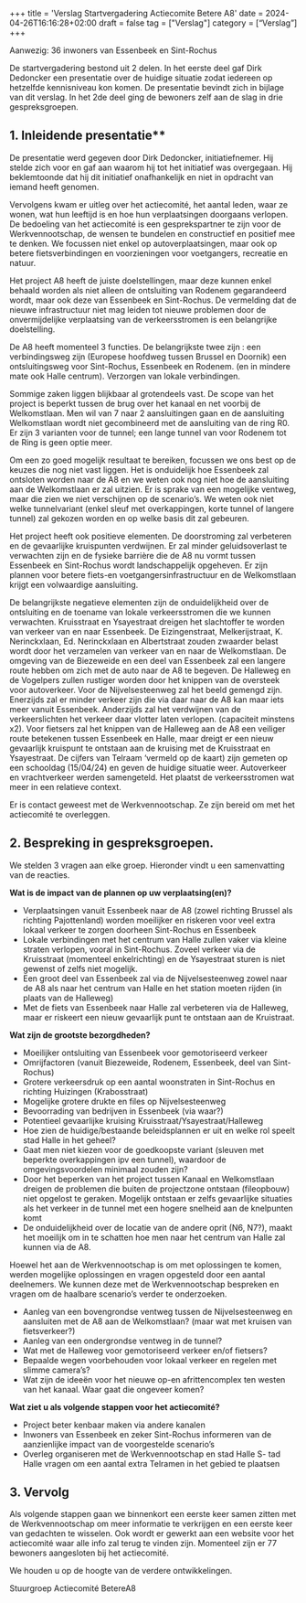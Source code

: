 +++
title = 'Verslag Startvergadering Actiecomite Betere A8'
date = 2024-04-26T16:16:28+02:00
draft = false
tag = ["Verslag"]
category = [“Verslag”]
+++

Aanwezig: 36 inwoners van Essenbeek en Sint-Rochus

De startvergadering bestond uit 2 delen. In het eerste deel gaf Dirk Dedoncker een presentatie over de huidige situatie zodat iedereen op hetzelfde kennisniveau kon komen. De presentatie bevindt zich in bijlage van dit verslag. 
In het 2de deel ging de bewoners zelf aan de slag in drie gespreksgroepen. 

<h2>1. Inleidende presentatie**</h2>

De presentatie werd gegeven door Dirk Dedoncker, initiatiefnemer. Hij stelde zich voor en gaf aan waarom hij tot het initiatief was overgegaan. Hij beklemtoonde dat hij dit initiatief onafhankelijk en niet in opdracht van iemand heeft genomen. 

Vervolgens kwam er uitleg over het actiecomité, het aantal leden, waar ze wonen, wat hun leeftijd is en hoe hun verplaatsingen doorgaans verlopen. De bedoeling van het actiecomité is een gesprekspartner te zijn voor de Werkvennootschap, de wensen te bundelen en constructief en positief mee te denken. We focussen niet enkel op autoverplaatsingen, maar ook op betere fietsverbindingen en voorzieningen voor voetgangers, recreatie en natuur. 

Het project A8 heeft de juiste doelstellingen, maar deze kunnen enkel behaald worden als niet alleen de ontsluiting van Rodenem gegarandeerd wordt, maar ook deze van Essenbeek en Sint-Rochus. De vermelding dat de nieuwe infrastructuur niet mag leiden tot nieuwe problemen door de onvermijdelijke verplaatsing van de verkeersstromen is een belangrijke doelstelling. 

De A8 heeft momenteel 3 functies. De belangrijkste twee zijn :
een verbindingsweg zijn (Europese hoofdweg tussen Brussel en Doornik) 
een ontsluitingsweg voor Sint-Rochus, Essenbeek en Rodenem. (en in mindere mate ook Halle centrum). 
Verzorgen van lokale verbindingen. 

Sommige zaken liggen blijkbaar al grotendeels vast. De scope van het project is beperkt tussen de brug over het kanaal en net voorbij de Welkomstlaan. Men wil van 7 naar 2 aansluitingen gaan en de aansluiting Welkomstlaan wordt niet gecombineerd met de aansluiting van de ring R0. Er zijn 3 varianten voor de tunnel; een lange tunnel van voor Rodenem tot de Ring is geen optie meer. 

Om een zo goed mogelijk resultaat te bereiken, focussen we ons best op de keuzes die nog niet vast liggen. Het is onduidelijk hoe Essenbeek zal ontsloten worden naar de A8 en we weten ook nog niet hoe de aansluiting aan de Welkomstlaan er zal uitzien. Er is sprake van een mogelijke ventweg, maar die zien we niet verschijnen op de scenario’s. We weten ook niet welke tunnelvariant (enkel sleuf met overkappingen, korte tunnel of langere tunnel) zal gekozen worden en op welke basis dit zal gebeuren. 

Het project heeft ook positieve elementen. De doorstroming zal verbeteren en de gevaarlijke kruispunten verdwijnen. Er zal minder geluidsoverlast te verwachten zijn en de fysieke barrière die de A8 nu vormt tussen Essenbeek en Sint-Rochus wordt landschappelijk opgeheven. Er zijn plannen voor betere fiets-en voetgangersinfrastructuur en de Welkomstlaan krijgt een volwaardige aansluiting. 

De belangrijkste negatieve elementen zijn de onduidelijkheid over de ontsluiting en de toename van lokale verkeersstromen die we kunnen verwachten. Kruisstraat en Ysayestraat dreigen het slachtoffer te worden van verkeer van en naar Essenbeek. De Eizingenstraat, Melkerijstraat, K. Nerinckxlaan, Ed. Nerinckxlaan en Albertstraat zouden zwaarder belast wordt door het verzamelen van verkeer van en naar de Welkomstlaan. De omgeving van de Biezeweide en een deel van Essenbeek zal een langere route hebben om zich met de auto naar de A8 te begeven. De Halleweg en de Vogelpers zullen rustiger worden door het knippen van de oversteek voor autoverkeer. Voor de Nijvelsesteenweg zal het beeld gemengd zijn. Enerzijds zal er minder verkeer zijn die via daar naar de A8 kan maar iets meer vanuit Essenbeek. Anderzijds zal het verdwijnen van de verkeerslichten het verkeer daar vlotter laten verlopen. (capaciteit minstens x2).
Voor fietsers zal het knippen van de Halleweg aan de A8 een veiliger route betekenen tussen Essenbeek en Halle, maar dreigt er een nieuw gevaarlijk kruispunt te ontstaan aan de kruising met de Kruisstraat en Ysayestraat. De cijfers van Telraam ‘vermeld op de kaart) zijn gemeten op een schooldag (15/04/24) en geven de huidige situatie weer. Autoverkeer en vrachtverkeer werden samengeteld. Het plaatst de verkeersstromen wat meer in een relatieve context. 

Er is contact geweest met de Werkvennootschap. Ze zijn bereid om met het actiecomité te overleggen. 

<h2>2. Bespreking in gespreksgroepen.</h2>

We stelden 3 vragen aan elke groep. Hieronder vindt u een samenvatting van de reacties. 

**Wat is de impact van de plannen op uw verplaatsing(en)?**


- Verplaatsingen vanuit Essenbeek naar de A8 (zowel richting Brussel als richting Pajottenland) worden moeilijker en riskeren voor veel extra lokaal verkeer te zorgen doorheen Sint-Rochus en Essenbeek
- Lokale verbindingen met het centrum van Halle zullen vaker via kleine straten verlopen, vooral in Sint-Rochus. Zoveel verkeer via de Kruisstraat (momenteel enkelrichting) en de Ysayestraat sturen is niet gewenst of zelfs niet mogelijk. 
- Een groot deel van Essenbeek zal via de Nijvelsesteenweg zowel naar de A8 als naar het centrum van Halle en het station moeten rijden (in plaats van de Halleweg) 
- Met de fiets van Essenbeek naar Halle zal verbeteren via de Halleweg, maar er riskeert een nieuw gevaarlijk punt te ontstaan aan de Kruistraat. 


**Wat zijn de grootste bezorgdheden?**

- Moeilijker ontsluiting van Essenbeek voor gemotoriseerd verkeer
- Omrijfactoren (vanuit Biezeweide, Rodenem, Essenbeek, deel van Sint-Rochus) 
- Grotere verkeersdruk op een aantal woonstraten in Sint-Rochus en richting Huizingen (Krabosstraat)
- Mogelijke grotere drukte en files op Nijvelsesteenweg 
- Bevoorrading van bedrijven in Essenbeek (via waar?)
- Potentieel gevaarlijke kruising Kruisstraat/Ysayestraat/Halleweg
- Hoe zien de huidige/bestaande beleidsplannen er uit en welke rol speelt stad Halle in het geheel?
- Gaat men niet kiezen voor de goedkoopste variant (sleuven met beperkte overkappingen ipv een tunnel), waardoor de omgevingsvoordelen minimaal zouden zijn?
- Door het beperken van het project tussen Kanaal en Welkomstlaan dreigen de problemen die buiten de projectzone ontstaan (fileopbouw) niet opgelost te geraken. Mogelijk ontstaan er zelfs gevaarlijke situaties als het verkeer in de tunnel met een hogere snelheid aan de knelpunten komt
- De onduidelijkheid over de locatie van de andere oprit (N6, N7?), maakt het moeilijk om in te schatten hoe men naar het centrum van Halle zal kunnen via de A8. 


Hoewel het aan de Werkvennootschap is om met oplossingen te komen, werden mogelijke oplossingen en vragen opgesteld door een aantal deelnemers. We kunnen deze met de Werkvennootschap bespreken en vragen om de haalbare scenario’s verder te onderzoeken. 

- Aanleg van een bovengrondse ventweg tussen de Nijvelsesteenweg en aansluiten met de A8 aan de Welkomstlaan?  (maar wat met kruisen van fietsverkeer?)
- Aanleg van een ondergrondse ventweg in de tunnel?
- Wat met de Halleweg voor gemotoriseerd verkeer en/of fietsers?
- Bepaalde wegen voorbehouden voor lokaal verkeer en regelen met slimme camera’s? 
- Wat zijn de ideeën voor het nieuwe op-en afrittencomplex ten westen van het kanaal. Waar gaat die ongeveer komen? 


**Wat ziet u als volgende stappen voor het actiecomité?**

- Project beter kenbaar maken via andere kanalen
- Inwoners van Essenbeek en zeker Sint-Rochus informeren van de aanzienlijke impact van de voorgestelde scenario’s
- Overleg organiseren met de Werkvennootschap en stad Halle
S- tad Halle vragen om een aantal extra Telramen in het gebied te plaatsen

<h2>3. Vervolg</h2>

Als volgende stappen gaan we binnenkort een eerste keer samen zitten met de Werkvennootschap om meer informatie te verkrijgen en een eerste keer van gedachten te wisselen. Ook wordt er gewerkt aan een website voor het actiecomité waar alle info zal terug te vinden zijn. Momenteel zijn er 77 bewoners aangesloten bij het actiecomité. 

We houden u op de hoogte van de verdere ontwikkelingen. 


Stuurgroep Actiecomité BetereA8
